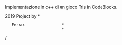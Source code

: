 Implementazione in c++ di un gioco Tris in CodeBlocks.

   2019 Project by            *
                            
       Ferrax                 *
                              *
/
